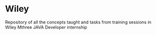 # Wiley
Repository of all the concepts taught and tasks from training sessions in Wiley Mthree JAVA Developer internship
